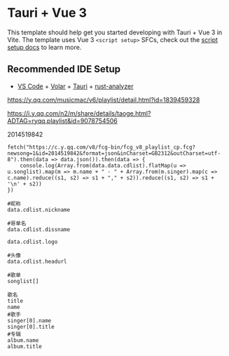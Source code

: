 # Tauri + Vue 3

This template should help get you started developing with Tauri + Vue 3 in Vite. The template uses Vue 3 `<script setup>` SFCs, check out the [script setup docs](https://v3.vuejs.org/api/sfc-script-setup.html#sfc-script-setup) to learn more.

## Recommended IDE Setup

- [VS Code](https://code.visualstudio.com/) + [Volar](https://marketplace.visualstudio.com/items?itemName=Vue.volar) + [Tauri](https://marketplace.visualstudio.com/items?itemName=tauri-apps.tauri-vscode) + [rust-analyzer](https://marketplace.visualstudio.com/items?itemName=rust-lang.rust-analyzer)


https://y.qq.com/musicmac/v6/playlist/detail.html?id=1839459328

https://i.y.qq.com/n2/m/share/details/taoge.html?ADTAG=ryqq.playlist&id=9078754506

2014519842


```
fetch("https://c.y.qq.com/v8/fcg-bin/fcg_v8_playlist_cp.fcg?newsong=1&id=2014519842&format=json&inCharset=GB2312&outCharset=utf-8").then(data => data.json()).then(data => {
    console.log(Array.from(data.data.cdlist).flatMap(u => u.songlist).map(m => m.name + " - " + Array.from(m.singer).map(c => c.name).reduce((s1, s2) => s1 + "," + s2)).reduce((s1, s2) => s1 + '\n' + s2))
})

#昵称
data.cdlist.nickname

#哥单名
data.cdlist.dissname

data.cdlist.logo

#头像
data.cdlist.headurl

#歌单
songlist[]

歌名
title
name
#歌手
singer[0].name
singer[0].title
#专辑
album.name
album.title
```